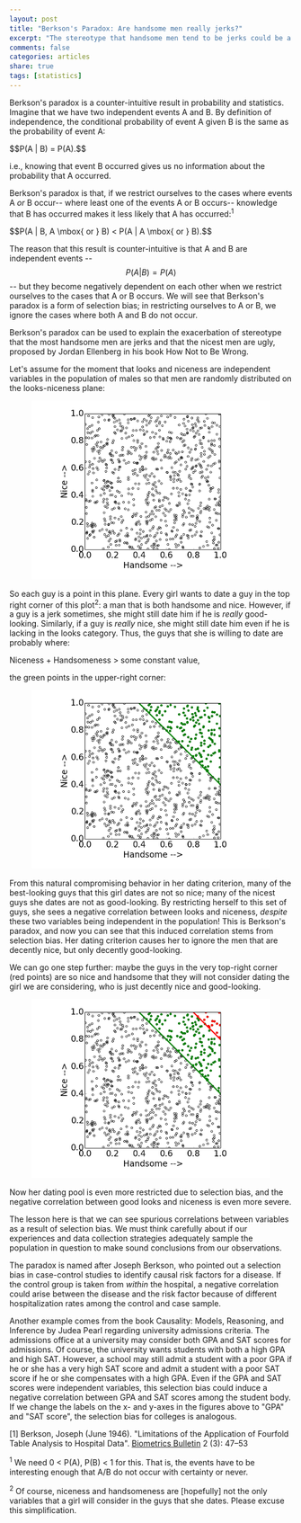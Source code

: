 ```yaml
---
layout: post
title: "Berkson's Paradox: Are handsome men really jerks?"
excerpt: "The stereotype that handsome men tend to be jerks could be a result of selection bias. The intuition is that we may tolerate rudeness if looks make up for it!"
comments: false
categories: articles
share: true
tags: [statistics]
---
```


Berkson's paradox is a counter-intuitive result in probability and statistics. Imagine that we have two independent events A and B. By definition of independence, the conditional probability of event A given B is the same as the probability of event A:

<div>$$P(A | B) = P(A).$$</div>

i.e., knowing that event B occurred gives us no information about the probability that A occurred.

Berkson's paradox is that, if we restrict ourselves to the cases where events A *or* B occur-- where least one of the events A or B occurs-- knowledge that B has occurred makes it less likely that A has occurred:<sup>1</sup>

<div>$$P(A | B, A \mbox{ or } B) < P(A | A \mbox{ or } B).$$</div>

The reason that this result is counter-intuitive is that A and B are independent events -- <span>$$P(A | B) =P(A)$$</span> -- but they become negatively dependent on each other when we restrict ourselves to the cases that A or B occurs. We will see that Berkson's paradox is a form of selection bias; in restricting ourselves to A or B, we ignore the cases where both A and B do not occur.

Berkson's paradox can be used to explain the exacerbation of stereotype that the most handsome men are jerks and that the nicest men are ugly, proposed by Jordan Ellenberg in his book How Not to Be Wrong.

Let's assume for the moment that looks and niceness are independent variables in the population of males so that men are randomly distributed on the looks-niceness plane:

<figure>
	<img src="/images/berkson/2.png" alt="image">
</figure>


So each guy is a point in this plane. Every girl wants to date a guy in the top right corner of this plot<sup>2</sup>: a man that is both handsome and nice. However, if a guy is a jerk sometimes, she might still date him if he is *really* good-looking. Similarly, if a guy is *really* nice, she might still date him even if he is lacking in the looks category. Thus, the guys that she is willing to date are probably where:

Niceness + Handsomeness > some constant value,

the green points in the upper-right corner:

<figure>
	<img src="/images/berkson/1.png" alt="image">
</figure>

From this natural compromising behavior in her dating criterion, many of the best-looking guys that this girl dates are not so nice; many of the nicest guys she dates are not as good-looking. By restricting herself to this set of guys, she sees a negative correlation between looks and niceness, _despite_ these two variables being independent in the population! This is Berkson's paradox, and now you can see that this induced correlation stems from selection bias. Her dating criterion causes her to ignore the men that are decently nice, but only decently good-looking.

We can go one step further: maybe the guys in the very top-right corner (red points) are so nice and handsome that they will not consider dating the girl we are considering, who is just decently nice and good-looking.

<figure>
	<img src="/images/berkson/0.png" alt="image">
</figure>

Now her dating pool is even more restricted due to selection bias, and the negative correlation between good looks and niceness is even more severe.

The lesson here is that we can see spurious correlations between variables as a result of selection bias. We must think carefully about if our experiences and data collection strategies adequately sample the population in question to make sound conclusions from our observations.

The paradox is named after Joseph Berkson, who pointed out a selection bias in case-control studies to identify causal risk factors for a disease. If the control group is taken from _within_ the hospital, a negative correlation could arise between the disease and the risk factor because of different hospitalization rates among the control and case sample.

Another example comes from the book Causality: Models, Reasoning, and Inference by Judea Pearl regarding university admissions criteria. The admissions office at a university may consider both GPA and SAT scores for admissions. Of course, the university wants students with both a high GPA and high SAT. However, a school may still admit a student with a poor GPA if he or she has a very high SAT score and admit a student with a poor SAT score if he or she compensates with a high GPA. Even if the GPA and SAT scores were independent variables, this selection bias could induce a negative correlation between GPA and SAT scores among the student body. If we change the labels on the x- and y-axes in the figures above to "GPA" and "SAT score", the selection bias for colleges is analogous.

[1] Berkson, Joseph (June 1946). "Limitations of the Application of Fourfold Table Analysis to Hospital Data". [Biometrics Bulletin](http://en.wikipedia.org/wiki/Biometrics_(journal)) 2 (3): 47–53

<sup>1</sup> We need 0 < P(A), P(B) < 1 for this. That is, the events have to be interesting enough that A/B do not occur with certainty or never.

<sup>2</sup> Of course, niceness and handsomeness are [hopefully] not the only variables that a girl will consider in the guys that she dates. Please excuse this simplification.
